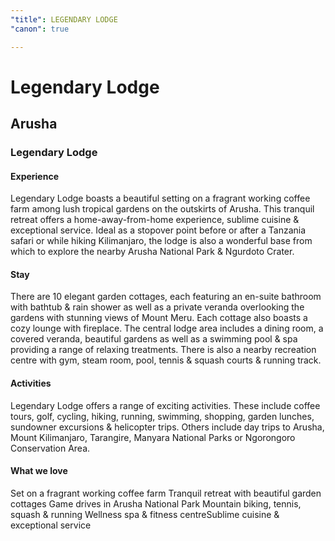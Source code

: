 ```yaml
---
"title": LEGENDARY LODGE
"canon": true

---
```


# Legendary Lodge
## Arusha
### Legendary Lodge

#### Experience
Legendary Lodge boasts a beautiful setting on a fragrant working coffee farm among lush tropical gardens on the outskirts of Arusha.
This tranquil retreat offers a home-away-from-home experience, sublime cuisine &amp; exceptional service.
Ideal as a stopover point before or after a Tanzania safari or while hiking Kilimanjaro, the lodge is also a wonderful base from which to explore the nearby Arusha National Park &amp; Ngurdoto Crater.

#### Stay
There are 10 elegant garden cottages, each featuring an en-suite bathroom with bathtub &amp; rain shower as well as a private veranda overlooking the gardens with stunning views of Mount Meru.
Each cottage also boasts a cozy lounge with fireplace.
The central lodge area includes a dining room, a covered veranda, beautiful gardens as well as a swimming pool &amp; spa providing a range of relaxing treatments.
There is also a nearby recreation centre with gym, steam room, pool, tennis &amp; squash courts &amp; running track.

#### Activities
Legendary Lodge offers a range of exciting activities.
These include coffee tours, golf, cycling, hiking, running, swimming, shopping, garden lunches, sundowner excursions &amp; helicopter trips.
Others include day trips to Arusha, Mount Kilimanjaro, Tarangire, Manyara National Parks or Ngorongoro Conservation Area.


#### What we love
Set on a fragrant working coffee farm
Tranquil retreat with beautiful garden cottages
Game drives in Arusha National Park
Mountain biking, tennis, squash &amp; running
Wellness spa &amp; fitness centreSublime cuisine &amp; exceptional service